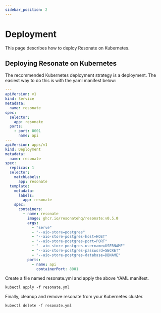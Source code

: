 ```yaml
---
sidebar_position: 2
---
```


# Deployment

This page describes how to deploy Resonate on Kubernetes.

## Deploying Resonate on Kubernetes

The recommended Kubernetes deployment strategy is a deployment. The easiest way to do this is with the yaml manifest below:

```yaml
---
apiVersion: v1
kind: Service
metadata:
  name: resonate
spec:
  selector:
    app: resonate
  ports:
    - port: 8001
      name: api
---
apiVersion: apps/v1
kind: Deployment
metadata:
  name: resonate
spec:
  replicas: 1
  selector:
    matchLabels:
      app: resonate
  template:
    metadata:
      labels:
        app: resonate
    spec:
      containers:
        - name: resonate
          image: ghcr.io/resonatehq/resonate:v0.5.0
          args:
            - "serve"
            - "--aio-store=postgres"
            - "--aio-store-postgres-host=HOST"
            - "--aio-store-postgres-port=PORT"
            - "--aio-store-postgres-username=USERNAME"
            - "--aio-store-postgres-password=SECRET"
            - "--aio-store-postgres-database=DBNAME"
          ports:
            - name: api
              containerPort: 8001
```

Create a file named resonate.yml and apply the above YAML manifest.

```console
kubectl apply -f resonate.yml
```

Finally, cleanup and remove resonate from your Kubernetes cluster.

```console
kubectl delete -f resonate.yml
```
